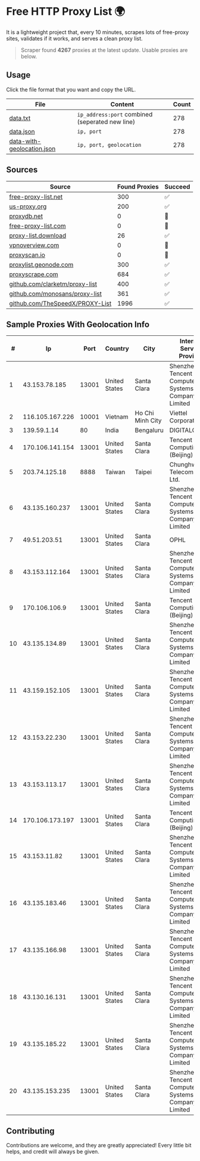 
# Free HTTP Proxy List 🌍

It is a lightweight project that, every 10 minutes, scrapes lots of free-proxy sites, validates if it works, and serves a clean proxy list.


> Scraper found **4267** proxies at the latest update. Usable proxies are below.

## Usage

Click the file format that you want and copy the URL.


|File|Content|Count|
|----|-------|-----|
|[data.txt](https://raw.githubusercontent.com/themiralay/Proxy-List-World/master/data.txt)|`ip_address:port` combined (seperated new line)|278|
|[data.json](https://raw.githubusercontent.com/themiralay/Proxy-List-World/master/data.json)|`ip, port`|278|
|[data-with-geolocation.json](https://raw.githubusercontent.com/themiralay/Proxy-List-World/master/data-with-geolocation.json)|`ip, port, geolocation`|278|

## Sources

|Source|Found Proxies|Succeed|
|------|-------------|-------|
|[free-proxy-list.net](https://free-proxy-list.net)|300|✅|
|[us-proxy.org](https://www.us-proxy.org)|200|✅|
|[proxydb.net](http://proxydb.net)|0|🚫|
|[free-proxy-list.com](https://free-proxy-list.com/?page=&port=&type%5B%5D=http&type%5B%5D=https&up_time=0&search=Search)|0|🚫|
|[proxy-list.download](https://www.proxy-list.download/HTTP)|26|✅|
|[vpnoverview.com](https://vpnoverview.com/privacy/anonymous-browsing/free-proxy-servers)|0|🚫|
|[proxyscan.io](https://www.proxyscan.io)|0|🚫|
|[proxylist.geonode.com](https://proxylist.geonode.com/api/proxy-list?limit=300&page=1&sort_by=lastChecked&sort_type=desc&protocols=http,https)|300|✅|
|[proxyscrape.com](https://api.proxyscrape.com/v2/?request=displayproxies&protocol=http&timeout=10000&country=all&ssl=all&anonymity=all)|684|✅|
|[github.com/clarketm/proxy-list](https://raw.githubusercontent.com/clarketm/proxy-list/master/proxy-list-raw.txt)|400|✅|
|[github.com/monosans/proxy-list](https://raw.githubusercontent.com/monosans/proxy-list/main/proxies/http.txt)|361|✅|
|[github.com/TheSpeedX/PROXY-List](https://raw.githubusercontent.com/TheSpeedX/PROXY-List/master/http.txt)|1996|✅|


## Sample Proxies With Geolocation Info

|#|Ip|Port|Country|City|Internet Service Provider|
|-|--|----|-------|----|-------------------------|
|1|43.153.78.185|13001|United States|Santa Clara|Shenzhen Tencent Computer Systems Company Limited|
|2|116.105.167.226|10001|Vietnam|Ho Chi Minh City|Viettel Corporation|
|3|139.59.1.14|80|India|Bengaluru|DIGITALOCEAN|
|4|170.106.141.154|13001|United States|Santa Clara|Tencent Cloud Computing (Beijing) Co|
|5|203.74.125.18|8888|Taiwan|Taipei|Chunghwa Telecom Co., Ltd.|
|6|43.135.160.237|13001|United States|Santa Clara|Shenzhen Tencent Computer Systems Company Limited|
|7|49.51.203.51|13001|United States|Santa Clara|OPHL|
|8|43.153.112.164|13001|United States|Santa Clara|Shenzhen Tencent Computer Systems Company Limited|
|9|170.106.106.9|13001|United States|Santa Clara|Tencent Cloud Computing (Beijing) Co|
|10|43.135.134.89|13001|United States|Santa Clara|Shenzhen Tencent Computer Systems Company Limited|
|11|43.159.152.105|13001|United States|Santa Clara|Shenzhen Tencent Computer Systems Company Limited|
|12|43.153.22.230|13001|United States|Santa Clara|Shenzhen Tencent Computer Systems Company Limited|
|13|43.153.113.17|13001|United States|Santa Clara|Shenzhen Tencent Computer Systems Company Limited|
|14|170.106.173.197|13001|United States|Santa Clara|Tencent Cloud Computing (Beijing) Co|
|15|43.153.11.82|13001|United States|Santa Clara|Shenzhen Tencent Computer Systems Company Limited|
|16|43.135.183.46|13001|United States|Santa Clara|Shenzhen Tencent Computer Systems Company Limited|
|17|43.135.166.98|13001|United States|Santa Clara|Shenzhen Tencent Computer Systems Company Limited|
|18|43.130.16.131|13001|United States|Santa Clara|Shenzhen Tencent Computer Systems Company Limited|
|19|43.135.185.22|13001|United States|Santa Clara|Shenzhen Tencent Computer Systems Company Limited|
|20|43.135.153.235|13001|United States|Santa Clara|Shenzhen Tencent Computer Systems Company Limited|



## Contributing

Contributions are welcome, and they are greatly appreciated! Every
little bit helps, and credit will always be given.

